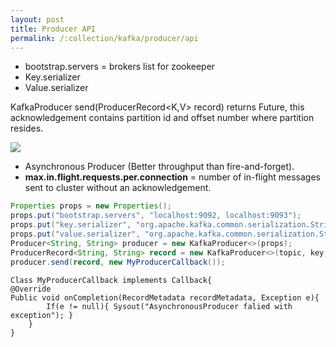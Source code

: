 ```yaml
---
layout: post
title: Producer API
permalink: /:collection/kafka/producer/api
---
```


-	bootstrap.servers = brokers list for zookeeper
-	Key.serializer
-	Value.serializer

KafkaProducer send(ProducerRecord<K,V> record) returns Future<RecordMetadata>, this acknowledgement contains partition id and offset number where partition resides.

![]({{site.cdn}}/kafka/producer-api.png)

-	Asynchronous Producer (Better throughput than fire-and-forget).
-	**max.in.flight.requests.per.connection** = number of in-flight messages sent to cluster without an acknowledgement.

```java
Properties props = new Properties();
props.put("bootstrap.servers", "localhost:9092, localhost:9093");
props.put("key.serializer", "org.apache.kafka.common.serialization.StringSerializer");
props.put("value.serializer", "org.apache.kafka.common.serialization.StringSerializer");
Producer<String, String> producer = new KafkaProducer<>(props);
ProducerRecord<String, String> record = new KafkaProducer<>(topic, key, value);
producer.send(record, new MyProducerCallback());
```
```
Class MyProducerCallback implements Callback{
@Override
Public void onCompletion(RecordMetadata recordMetadata, Exception e){
		If(e != null){ Sysout("AsynchronousProducer falied with exception"); }
	}
}
```
